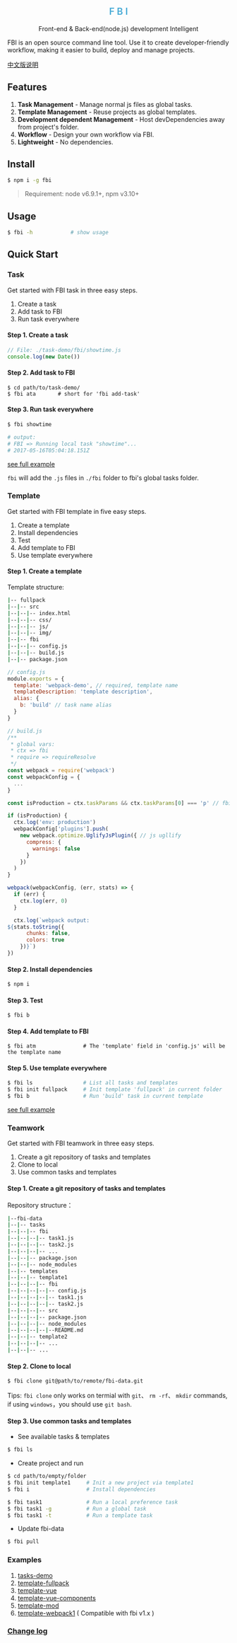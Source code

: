 <div align="center">
  <h2 style="color:#48abd6;font-weight:600;">F B I</h2>
  <p>Front-end & Back-end(node.js) development Intelligent</p>
</div>

FBI is an open source command line tool. Use it to create developer-friendly workflow, making it easier to build, deploy and manage projects.

[中文版说明](./README_zh-cn.md)




## Features

1. **Task Management** -  Manage normal js files as global tasks.
2. **Template Management** - Reuse projects as global templates.
3. **Development dependent Management** - Host devDependencies away from project's folder.
4. **Workflow** - Design your own workflow via FBI.
4. **Lightweight** - No dependencies.



## Install

```bash
$ npm i -g fbi
```
> Requirement: node v6.9.1+, npm v3.10+




## Usage

```bash
$ fbi -h 			# show usage
```





## Quick Start



### Task

Get started with FBI task in three easy steps.

1. Create a task
2. Add task to FBI
3. Run task everywhere

#### Step 1. Create a task

```js
// File: ./task-demo/fbi/showtime.js
console.log(new Date())
```

#### Step 2. Add task to FBI

```
$ cd path/to/task-demo/
$ fbi ata   	# short for 'fbi add-task'
```

#### Step 3. Run task everywhere

```bash
$ fbi showtime

# output:
# FBI => Running local task "showtime"...
# 2017-05-16T05:04:18.151Z
```

[see full example](https://github.com/neikvon/fbi-tasks-demo)

`fbi` will add the `.js` files in `./fbi` folder to fbi's global tasks folder.




### Template

Get started with FBI template in five easy steps.

1. Create a template
2. Install dependencies
3. Test
2. Add template to FBI
3. Use template everywhere

#### Step 1. Create a template

Template structure:

```bash
|-- fullpack
|--|-- src
|--|--|-- index.html
|--|--|-- css/
|--|--|-- js/
|--|--|-- img/
|--|-- fbi
|--|--|-- config.js
|--|--|-- build.js
|--|-- package.json
```
```js
// config.js
module.exports = {
  template: 'webpack-demo', // required, template name
  templateDescription: 'template description',
  alias: {
    b: 'build' // task name alias
  }
}
```
```js
// build.js
/**
 * global vars:
 * ctx => fbi
 * require => requireResolve
 */
const webpack = require('webpack')
const webpackConfig = {
  ...
}

const isProduction = ctx.taskParams && ctx.taskParams[0] === 'p' // fbi build -p

if (isProduction) {
  ctx.log('env: production')
  webpackConfig['plugins'].push(
    new webpack.optimize.UglifyJsPlugin({ // js ugllify
      compress: {
        warnings: false
      }
    })
  )
}

webpack(webpackConfig, (err, stats) => {
  if (err) {
    ctx.log(err, 0)
  }

  ctx.log(`webpack output:
${stats.toString({
      chunks: false,
      colors: true
    })}`)
})
```

#### Step 2. Install dependencies

```bash
$ npm i
```

#### Step 3. Test

```bash
$ fbi b
```


#### Step 4. Add template to FBI

```
$ fbi atm             	# The 'template' field in 'config.js' will be the template name
```

#### Step 5. Use template everywhere

```bash
$ fbi ls 				# List all tasks and templates
$ fbi init fullpack 	# Init template 'fullpack' in current folder
$ fbi b 				# Run 'build' task in current template
```

[see full example](https://github.com/neikvon/fbi-template-webpack2)




### Teamwork


Get started with FBI teamwork in three easy steps.

1. Create a git repository of tasks and templates
2. Clone to local
3. Use common tasks and templates


#### Step 1. Create a git repository of tasks and templates

Repository structure：

```bash
|--fbi-data
|--|-- tasks
|--|--|-- fbi
|--|--|--|-- task1.js
|--|--|--|-- task2.js
|--|--|--|-- ...
|--|--|-- package.json
|--|--|-- node_modules
|--|-- templates
|--|--|-- template1
|--|--|--|-- fbi
|--|--|--|--|-- config.js
|--|--|--|--|-- task1.js
|--|--|--|--|-- task2.js
|--|--|--|-- src
|--|--|--|-- package.json
|--|--|--|-- node_modules
|--|--|--|--|--README.md
|--|--|-- template2
|--|--|--|-- ...
|--|--|-- ...
```

#### Step 2. Clone to local

```bash
$ fbi clone git@path/to/remote/fbi-data.git
```

Tips: `fbi clone` only works on termial with `git`、 `rm -rf`、 `mkdir` commands, if using `windows`，you should use `git bash`.


#### Step 3. Use common tasks and templates

* See available tasks & templates

```bash
$ fbi ls
```

* Create project and run

```bash
$ cd path/to/empty/folder
$ fbi init template1     # Init a new project via template1
$ fbi i                  # Install dependencies

$ fbi task1              # Run a local preference task
$ fbi task1 -g           # Run a global task
$ fbi task1 -t           # Run a template task
```

* Update fbi-data

```bash
$ fbi pull
```



### Examples
1. [tasks-demo](https://github.com/neikvon/fbi-tasks-demo)
1. [template-fullpack](https://github.com/neikvon/fbi-template-fullpack)
1. [template-vue](https://github.com/neikvon/fbi-template-vue)
1. [template-vue-components](https://github.com/neikvon/fbi-template-vue-components)
1. [template-mod](https://github.com/neikvon/fbi-template-mod)
1. [template-webpack1](https://github.com/neikvon/fbi-template-webpack1) ( Compatible with fbi v1.x )



### [Change log](https://github.com/neikvon/fbi/blob/master/CHANGELOG.md)